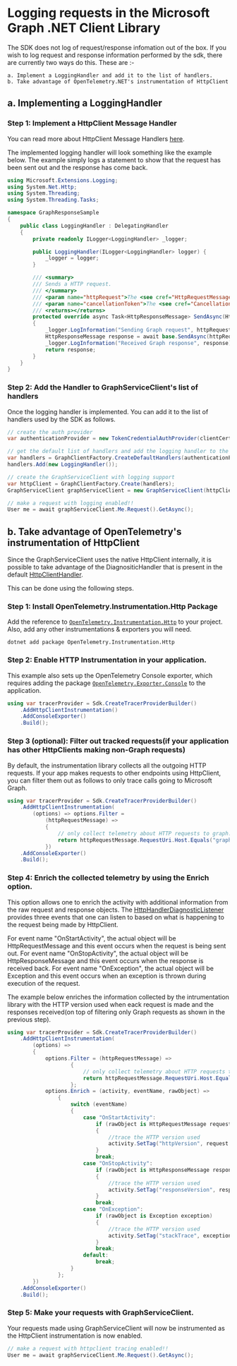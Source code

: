 # Logging requests in the Microsoft Graph .NET Client Library

The SDK does not log of request/response infomation out of the box. If you wish to log request and response information performed by the sdk, there are currently two ways do this. These are :-

    a. Implement a LoggingHandler and add it to the list of handlers.
    b. Take advantage of OpenTelemetry.NET's instrumentation of HttpClient

## a. Implementing a LoggingHandler

### Step 1: Implement a HttpClient Message Handler

You can read more about HttpClient Message Handlers [here](https://docs.microsoft.com/en-us/aspnet/web-api/overview/advanced/httpclient-message-handlers).

The implemented logging handler will look something like the example below. The example simply logs a statement to show that the request has been sent out and the response has come back.

```cs
using Microsoft.Extensions.Logging;
using System.Net.Http;
using System.Threading;
using System.Threading.Tasks;

namespace GraphResponseSample
{
    public class LoggingHandler : DelegatingHandler
    {
        private readonly ILogger<LoggingHandler> _logger;

        public LoggingHandler(ILogger<LoggingHandler> logger) {
            _logger = logger;
        }

        /// <summary>
        /// Sends a HTTP request.
        /// </summary>
        /// <param name="httpRequest">The <see cref="HttpRequestMessage"/> to be sent.</param>
        /// <param name="cancellationToken">The <see cref="CancellationToken"/> for the request.</param>
        /// <returns></returns>
        protected override async Task<HttpResponseMessage> SendAsync(HttpRequestMessage httpRequest, CancellationToken cancellationToken)
        {
            _logger.LogInformation("Sending Graph request", httpRequest);// log the request before it goes out.
            HttpResponseMessage response = await base.SendAsync(httpRequest, cancellationToken);
            _logger.LogInformation("Received Graph response", response);// log the response as it comes back.
            return response;
        }
    }
}
```

### Step 2: Add the Handler to GraphServiceClient's list of handlers

Once the logging handler is implemented. You can add it to the list of handlers used by the SDK as follows.

```cs
// create the auth provider
var authenticationProvider = new TokenCredentialAuthProvider(clientCertificateCredential,scopes);

// get the default list of handlers and add the logging handler to the list
var handlers = GraphClientFactory.CreateDefaultHandlers(authenticationProvider);
handlers.Add(new LoggingHandler());

// create the GraphServiceClient with logging support
var httpClient = GraphClientFactory.Create(handlers);
GraphServiceClient graphServiceClient = new GraphServiceClient(httpClient);

// make a request with logging enabled!!
User me = await graphServiceClient.Me.Request().GetAsync();
```

## b. Take advantage of OpenTelemetry's instrumentation of HttpClient

Since the GraphServiceClient uses the native HttpClient internally, it is possible to take advantage of the DiagnositicHandler that is present in the default [HttpClientHandler](https://github.com/dotnet/runtime/blob/766fec7d6a9c4fad3d1f44bfe9ec2733c6689ac8/src/libraries/System.Net.Http/src/System/Net/Http/HttpClientHandler.cs#L33).

This can be done using the following steps.

### Step 1: Install OpenTelemetry.Instrumentation.Http Package

Add the reference to [`OpenTelemetry.Instrumentation.Http`](https://www.nuget.org/packages/OpenTelemetry.Instrumentation.Http) to your project. Also, add any other instrumentations & exporters you will need.

```shell
dotnet add package OpenTelemetry.Instrumentation.Http
```

### Step 2: Enable HTTP Instrumentation in your application.

This example also sets up the OpenTelemetry Console exporter, which requires adding the package
[`OpenTelemetry.Exporter.Console`](https://github.com/open-telemetry/opentelemetry-dotnet/blob/main/src/OpenTelemetry.Exporter.Console/README.md)
to the application.

```cs
using var tracerProvider = Sdk.CreateTracerProviderBuilder()
    .AddHttpClientInstrumentation()
    .AddConsoleExporter()
    .Build();
```

### Step 3 (optional): Filter out tracked requests(if your application has other HttpClients making non-Graph requests)

By default, the instrumentation library collects all the outgoing HTTP requests. If your app makes requests to other endpoints using HttpClient, you can filter them out as follows to only trace calls going to Microsoft Graph.

```cs
using var tracerProvider = Sdk.CreateTracerProviderBuilder()
    .AddHttpClientInstrumentation(
        (options) => options.Filter =
            (httpRequestMessage) =>
            {
                // only collect telemetry about HTTP requests to graph.microsoft.com
                return httpRequestMessage.RequestUri.Host.Equals("graph.microsoft.com");
            })
    .AddConsoleExporter()
    .Build();
```

### Step 4: Enrich the collected telemetry by using the Enrich option.

This option allows one to enrich the activity with additional information from the raw request and response objects. 
The [HttpHandlerDiagnosticListener](https://github.com/open-telemetry/opentelemetry-dotnet/blob/main/src/OpenTelemetry.Instrumentation.Http/Implementation/HttpHandlerDiagnosticListener.cs) provides three events that one can listen to based on what is happening to the request being made by HttpClient.

For event name "OnStartActivity", the actual object will be HttpRequestMessage and this event occurs when the request is being sent out.
For event name "OnStopActivity", the actual object will be HttpResponseMessage and this event occurs when the response is received back.
For event name "OnException", the actual object will be Exception and this event occurs when an exception is thrown during execution of the request.

The example below enriches the information collected by the intrumentation library with the HTTP version used when eack request is made and the responses received(on top of filtering only Graph requests as shown in the previous step).

```cs
using var tracerProvider = Sdk.CreateTracerProviderBuilder()
    .AddHttpClientInstrumentation(
        (options) =>
        {
            options.Filter = (httpRequestMessage) =>
                    {
                        // only collect telemetry about HTTP requests to graph.microsoft.com
                        return httpRequestMessage.RequestUri.Host.Equals("graph.microsoft.com");
                    };
            options.Enrich = (activity, eventName, rawObject) =>
                {
                    switch (eventName)
                    {
                        case "OnStartActivity":
                            if (rawObject is HttpRequestMessage request)
                            {
                                //trace the HTTP version used
                                activity.SetTag("httpVersion", request.Version);
                            }
                            break;
                        case "OnStopActivity":
                            if (rawObject is HttpResponseMessage response)
                            {
                                //trace the HTTP version used
                                activity.SetTag("responseVersion", response.Version);
                            }
                            break;
                        case "OnException":
                            if (rawObject is Exception exception)
                            {
                                //trace the HTTP version used
                                activity.SetTag("stackTrace", exception.StackTrace);
                            }
                            break;
                        default:
                            break;
                    }
                };
        })
    .AddConsoleExporter()
    .Build();
```

### Step 5: Make your requests with GraphServiceClient.

Your requests made using GraphServiceClient will now be instrumented as the HttpClient instrumentation is now enabled.

```cs
// make a request with httpclient tracing enabled!!
User me = await graphServiceClient.Me.Request().GetAsync();
```